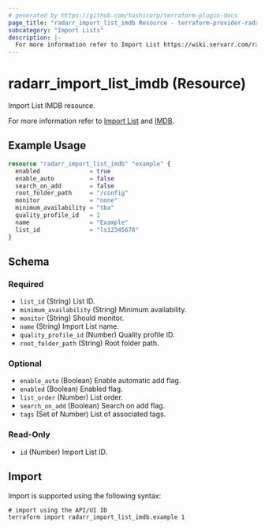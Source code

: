```yaml
---
# generated by https://github.com/hashicorp/terraform-plugin-docs
page_title: "radarr_import_list_imdb Resource - terraform-provider-radarr"
subcategory: "Import Lists"
description: |-
  For more information refer to Import List https://wiki.servarr.com/radarr/settings#import-lists and IMDB https://wiki.servarr.com/radarr/supported#imdblistimport.
---
```


# radarr_import_list_imdb (Resource)

<!-- subcategory:Import Lists -->Import List IMDB resource.
For more information refer to [Import List](https://wiki.servarr.com/radarr/settings#import-lists) and [IMDB](https://wiki.servarr.com/radarr/supported#imdblistimport).

## Example Usage

```terraform
resource "radarr_import_list_imdb" "example" {
  enabled              = true
  enable_auto          = false
  search_on_add        = false
  root_folder_path     = "/config"
  monitor              = "none"
  minimum_availability = "tba"
  quality_profile_id   = 1
  name                 = "Example"
  list_id              = "ls12345678"
}
```

<!-- schema generated by tfplugindocs -->
## Schema

### Required

- `list_id` (String) List ID.
- `minimum_availability` (String) Minimum availability.
- `monitor` (String) Should monitor.
- `name` (String) Import List name.
- `quality_profile_id` (Number) Quality profile ID.
- `root_folder_path` (String) Root folder path.

### Optional

- `enable_auto` (Boolean) Enable automatic add flag.
- `enabled` (Boolean) Enabled flag.
- `list_order` (Number) List order.
- `search_on_add` (Boolean) Search on add flag.
- `tags` (Set of Number) List of associated tags.

### Read-Only

- `id` (Number) Import List ID.

## Import

Import is supported using the following syntax:

```shell
# import using the API/UI ID
terraform import radarr_import_list_imdb.example 1
```
